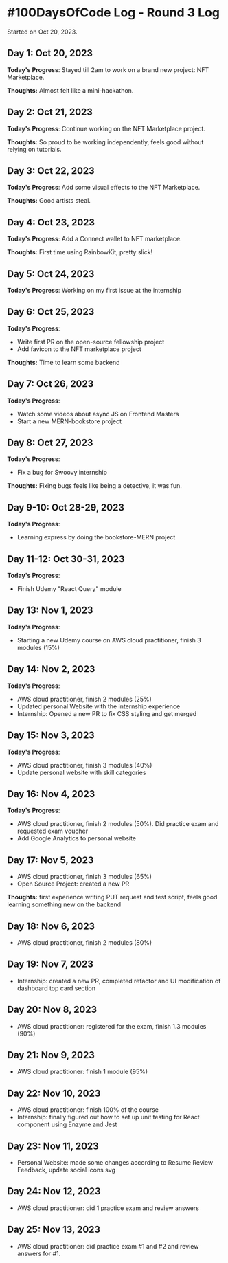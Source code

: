 # #100DaysOfCode Log - Round 3 Log

Started on Oct 20, 2023.

## Day 1: Oct 20, 2023
**Today's Progress**: Stayed till 2am to work on a brand new project: NFT Marketplace.

**Thoughts:** Almost felt like a mini-hackathon.

## Day 2: Oct 21, 2023
**Today's Progress**: Continue working on the NFT Marketplace project.

**Thoughts:** So proud to be working independently, feels good without relying on tutorials.

## Day 3: Oct 22, 2023
**Today's Progress**: Add some visual effects to the NFT Marketplace.

**Thoughts:** Good artists steal.

## Day 4: Oct 23, 2023
**Today's Progress**: Add a Connect wallet to NFT marketplace.

**Thoughts:** First time using RainbowKit, pretty slick!

## Day 5: Oct 24, 2023
**Today's Progress**: Working on my first issue at the internship

## Day 6: Oct 25, 2023
**Today's Progress**: 
- Write first PR on the open-source fellowship project
- Add favicon to the NFT marketplace project

**Thoughts:** Time to learn some backend

## Day 7: Oct 26, 2023
**Today's Progress**: 
- Watch some videos about async JS on Frontend Masters
- Start a new MERN-bookstore project

## Day 8: Oct 27, 2023
**Today's Progress**: 
- Fix a bug for Swoovy internship

**Thoughts:** Fixing bugs feels like being a detective, it was fun.

## Day 9-10: Oct 28-29, 2023
**Today's Progress**: 
- Learning express by doing the bookstore-MERN project

## Day 11-12: Oct 30-31, 2023
**Today's Progress**: 
- Finish Udemy "React Query" module

## Day 13: Nov 1, 2023
**Today's Progress**: 
- Starting a new Udemy course on AWS cloud practitioner, finish 3 modules (15%)

## Day 14: Nov 2, 2023
**Today's Progress**: 
- AWS cloud practitioner, finish 2 modules (25%)
- Updated personal Website with the internship experience
- Internship: Opened a new PR to fix CSS styling and get merged

## Day 15: Nov 3, 2023
**Today's Progress**: 
- AWS cloud practitioner, finish 3 modules (40%)
- Update personal website with skill categories

## Day 16: Nov 4, 2023
**Today's Progress**: 
- AWS cloud practitioner, finish 2 modules (50%). Did practice exam and requested exam voucher
- Add Google Analytics to personal website

## Day 17: Nov 5, 2023
- AWS cloud practitioner, finish 3 modules (65%)
- Open Source Project: created a new PR

**Thoughts:** first experience writing PUT request and test script, feels good learning something new on the backend

## Day 18: Nov 6, 2023
- AWS cloud practitioner, finish 2 modules (80%)

## Day 19: Nov 7, 2023
- Internship: created a new PR, completed refactor and UI modification of dashboard top card section

## Day 20: Nov 8, 2023
- AWS cloud practitioner: registered for the exam, finish 1.3 modules (90%)

## Day 21: Nov 9, 2023
- AWS cloud practitioner: finish 1 module (95%)

## Day 22: Nov 10, 2023
- AWS cloud practitioner: finish 100% of the course
- Internship: finally figured out how to set up unit testing for React component using Enzyme and Jest

## Day 23: Nov 11, 2023
- Personal Website: made some changes according to Resume Review Feedback, update social icons svg

## Day 24: Nov 12, 2023
- AWS cloud practitioner: did 1 practice exam and review answers

## Day 25: Nov 13, 2023
- AWS cloud practitioner: did practice exam #1 and #2 and review answers for #1.
